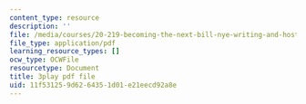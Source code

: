 ```yaml
---
content_type: resource
description: ''
file: /media/courses/20-219-becoming-the-next-bill-nye-writing-and-hosting-the-educational-show-january-iap-2015/11f531259d6264351d01e21eecd92a8e_Docl3KOqnHI.pdf
file_type: application/pdf
learning_resource_types: []
ocw_type: OCWFile
resourcetype: Document
title: 3play pdf file
uid: 11f53125-9d62-6435-1d01-e21eecd92a8e
---
```

